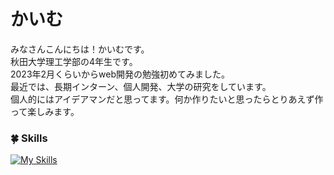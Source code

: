 # かいむ
みなさんこんにちは！かいむです。<br />
秋田大学理工学部の4年生です。<br />
2023年2月くらいからweb開発の勉強初めてみました。<br />
最近では、長期インターン、個人開発、大学の研究をしています。<br />
個人的にはアイデアマンだと思ってます。何か作りたいと思ったらとりあえず作って楽しみます。

### 🍀 Skills
[![My Skills](https://skillicons.dev/icons?i=ts,js,html,css,php,python,go,react,next,laravel,git,github,docker,figma&perline=7)](https://skillicons.dev)
